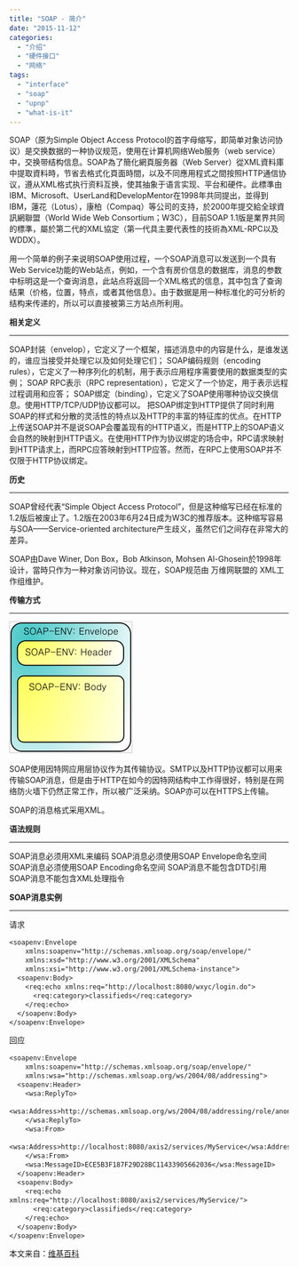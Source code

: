 ```yaml
---
title: "SOAP - 简介"
date: "2015-11-12"
categories: 
  - "介绍"
  - "硬件接口"
  - "网络"
tags: 
  - "interface"
  - "soap"
  - "upnp"
  - "what-is-it"
---
```


SOAP（原为Simple Object Access Protocol的首字母缩写，即简单对象访问协议）是交换数据的一种协议规范，使用在计算机网络Web服务（web service）中，交换带结构信息。SOAP為了簡化網頁服务器（Web Server）從XML資料庫中提取資料時，节省去格式化頁面時間，以及不同應用程式之間按照HTTP通信协议，遵从XML格式执行资料互换，使其抽象于语言实现、平台和硬件。此標準由IBM、Microsoft、UserLand和DevelopMentor在1998年共同提出，並得到IBM，蓮花（Lotus），康柏（Compaq）等公司的支持，於2000年提交給全球資訊網聯盟（World Wide Web Consortium；W3C），目前SOAP 1.1版是業界共同的標準，屬於第二代的XML協定（第一代具主要代表性的技術為XML-RPC以及WDDX）。

用一个简单的例子来说明SOAP使用过程，一个SOAP消息可以发送到一个具有Web Service功能的Web站点，例如，一个含有房价信息的数据库，消息的参数中标明这是一个查询消息，此站点将返回一个XML格式的信息，其中包含了查询结果（价格，位置，特点，或者其他信息）。由于数据是用一种标准化的可分析的结构来传递的，所以可以直接被第三方站点所利用。

**相关定义**

* * *

SOAP封装（envelop），它定义了一个框架，描述消息中的内容是什么，是谁发送的，谁应当接受并处理它以及如何处理它们； SOAP编码规则（encoding rules），它定义了一种序列化的机制，用于表示应用程序需要使用的数据类型的实例； SOAP RPC表示（RPC representation），它定义了一个协定，用于表示远程过程调用和应答； SOAP绑定（binding），它定义了SOAP使用哪种协议交换信息。使用HTTP/TCP/UDP协议都可以。 把SOAP绑定到HTTP提供了同时利用SOAP的样式和分散的灵活性的特点以及HTTP的丰富的特征库的优点。在HTTP上传送SOAP并不是说SOAP会覆盖现有的HTTP语义，而是HTTP上的SOAP语义会自然的映射到HTTP语义。在使用HTTP作为协议绑定的场合中，RPC请求映射到HTTP请求上，而RPC应答映射到HTTP应答。然而，在RPC上使用SOAP并不仅限于HTTP协议绑定。

**历史**

* * *

SOAP曾经代表“Simple Object Access Protocol”，但是这种缩写已经在标准的1.2版后被废止了。1.2版在2003年6月24日成为W3C的推荐版本。这种缩写容易与SOA——Service-oriented architecture产生歧义，虽然它们之间存在非常大的差异。

SOAP由Dave Winer, Don Box，Bob Atkinson, Mohsen Al-Ghosein於1998年设计，當時只作为一种对象访问协议。现在，SOAP规范由 万维网联盟的 XML工作组维护。

**传输方式**

* * *

[![soap](images/soap.png)](http://www.apcube.com/wp-content/uploads/2015/11/soap.png)

SOAP使用因特网应用层协议作为其传输协议。SMTP以及HTTP协议都可以用来传输SOAP消息，但是由于HTTP在如今的因特网结构中工作得很好，特别是在网络防火墙下仍然正常工作，所以被广泛采纳。SOAP亦可以在HTTPS上传输。

SOAP的消息格式采用XML。

**语法规则**

* * *

SOAP消息必须用XML来编码 SOAP消息必须使用SOAP Envelope命名空间 SOAP消息必须使用SOAP Encoding命名空间 SOAP消息不能包含DTD引用 SOAP消息不能包含XML处理指令

**SOAP消息实例**

* * *

请求

```
<soapenv:Envelope
    xmlns:soapenv="http://schemas.xmlsoap.org/soap/envelope/"
    xmlns:xsd="http://www.w3.org/2001/XMLSchema"
    xmlns:xsi="http://www.w3.org/2001/XMLSchema-instance">
  <soapenv:Body>
    <req:echo xmlns:req="http://localhost:8080/wxyc/login.do">
      <req:category>classifieds</req:category>
    </req:echo>
  </soapenv:Body>
</soapenv:Envelope>
```

回应

```
<soapenv:Envelope
    xmlns:soapenv="http://schemas.xmlsoap.org/soap/envelope/"
    xmlns:wsa="http://schemas.xmlsoap.org/ws/2004/08/addressing">
  <soapenv:Header>
    <wsa:ReplyTo>
      <wsa:Address>http://schemas.xmlsoap.org/ws/2004/08/addressing/role/anonymous</wsa:Address>
    </wsa:ReplyTo>
    <wsa:From>
      <wsa:Address>http://localhost:8080/axis2/services/MyService</wsa:Address>
    </wsa:From>
    <wsa:MessageID>ECE5B3F187F29D28BC11433905662036</wsa:MessageID>
  </soapenv:Header>
  <soapenv:Body>
    <req:echo xmlns:req="http://localhost:8080/axis2/services/MyService/">
      <req:category>classifieds</req:category>
    </req:echo>
  </soapenv:Body>
</soapenv:Envelope>
```

本文来自：[维基百科](https://zh.wikipedia.org/wiki/SOAP)
